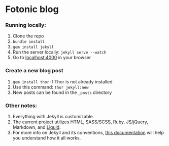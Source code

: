 # Fotonic blog

### Running locally:

1. Clone the repo
2. ```bundle install```
3. ```gem install jekyll```
4. Run the server locally: ```jekyll serve --watch```
5. Go to [localhost:4000](http://localhost:4000/) in your browser

### Create a new blog post

1. ```gem install thor``` if Thor is not already installed
2. Use this command: ```thor jekyll:new```
3. New posts can be found in the ```_posts``` directory

### Other notes:

1. Everything with Jekyll is customizable.
2. The current project utilizes HTML, SASS/SCSS, Ruby, JS/jQuery, Markdown, and [Liquid](https://github.com/Shopify/liquid/wiki).
2. For more info on Jekyll and its conventions, [this documentation](https://jekyllrb.com/docs/home/) will help you understand how it all works.
